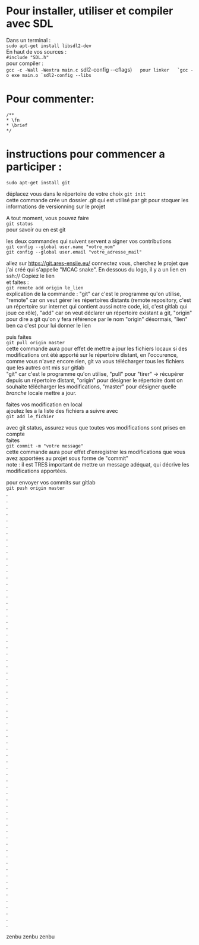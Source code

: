 # Pour installer, utiliser et compiler avec SDL
Dans un terminal :  
`sudo apt-get install libsdl2-dev `  
En haut de vos sources :  
`#include "SDL.h"`  
pour compiler :  
`gcc -c -Wall -Wextra main.c `sdl2-config --cflags)``  
pour linker  
`gcc -o exe main.o `sdl2-config --libs``  

# Pour commenter:
```
/**
* \fn 
* \brief
*/
```

# instructions pour commencer a participer :  

`sudo apt-get install git`

déplacez vous dans le répertoire de votre choix 
`git init`  
cette commande crée un dossier .git qui est utilisé par git pour stoquer les informations de versionning sur le projet  

A tout moment, vous pouvez faire  
`git status`  
pour savoir ou en est git  

les deux commandes qui suivent servent a signer vos contributions  
`git config --global user.name "votre_nom"`  
`git config --global user.email "votre_adresse_mail"`  

allez sur https://git.ares-ensiie.eu/ connectez vous, cherchez le projet que j'ai créé qui s'appelle "MCAC snake". En dessous du logo, il y a un lien en ssh:// Copiez le lien  
et faites :  
`git remote add origin le_lien`  
explication de la commande : "git" car c'est le programme qu'on utilise, "remote" car on veut gérer les répertoires distants (remote repository, c'est un répertoire sur internet qui contient aussi notre code, ici, c'est gitlab qui joue ce rôle), "add" car on veut déclarer un répertoire existant a git, "origin" pour dire a git qu'on y fera référence par le nom "origin" désormais, "lien" ben ca c'est pour lui donner le lien  

puis faites  
`git pull origin master`  
cette commande aura pour effet de mettre a jour les fichiers locaux si des modifications ont été apporté sur le répertoire distant, en l'occurence, comme vous n'avez encore rien, git va vous télécharger tous les fichiers que les autres ont mis sur gitlab  
"git" car c'est le programme qu'on utilise, "pull" pour "tirer" -> récupérer depuis un répertoire distant, "origin" pour désigner le répertoire dont on souhaite télécharger les modifications, "master" pour désigner quelle *branche* locale mettre a jour.  

faites vos modification en local  
ajoutez les a la liste des fichiers a suivre avec  
`git add le_fichier`  

avec git status, assurez vous que toutes vos modifications sont prises en compte  
faites  
`git commit -m "votre message"`  
cette commande aura pour effet d'enregistrer les modifications que vous avez apportées au projet sous forme de "commit"  
note : il est TRES important de mettre un message adéquat, qui décrive les modifications apportées.  

pour envoyer vos commits sur gitlab  
`git push origin master`  
.  
.  
.  
.  
.  
.  
.  
.  
.  
.  
.  
.  
.  
.  
.  
.  
.  
.  
.  
.  
.  
.  
.  
.  
.  
.  
.  
.  
.  
.  
.  
.  
.  
.  
.  
.  
.  
.  
.  
.  
.  
.  
.  
.  
.  
.  
.  
.  
.  
.  
.  
.  
.  
.  
.  
.  
.  
.  
.  
.  
.  
.  
.  
.  
.  
.  
.  
.  
.  

zenbu zenbu zenbu

